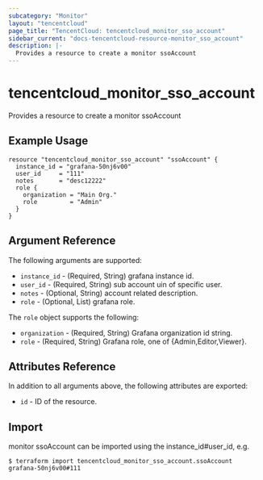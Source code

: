 ```yaml
---
subcategory: "Monitor"
layout: "tencentcloud"
page_title: "TencentCloud: tencentcloud_monitor_sso_account"
sidebar_current: "docs-tencentcloud-resource-monitor_sso_account"
description: |-
  Provides a resource to create a monitor ssoAccount
---
```


# tencentcloud_monitor_sso_account

Provides a resource to create a monitor ssoAccount

## Example Usage

```hcl
resource "tencentcloud_monitor_sso_account" "ssoAccount" {
  instance_id = "grafana-50nj6v00"
  user_id     = "111"
  notes       = "desc12222"
  role {
    organization = "Main Org."
    role         = "Admin"
  }
}
```

## Argument Reference

The following arguments are supported:

* `instance_id` - (Required, String) grafana instance id.
* `user_id` - (Required, String) sub account uin of specific user.
* `notes` - (Optional, String) account related description.
* `role` - (Optional, List) grafana role.

The `role` object supports the following:

* `organization` - (Required, String) Grafana organization id string.
* `role` - (Required, String) Grafana role, one of {Admin,Editor,Viewer}.

## Attributes Reference

In addition to all arguments above, the following attributes are exported:

* `id` - ID of the resource.



## Import

monitor ssoAccount can be imported using the instance_id#user_id, e.g.
```
$ terraform import tencentcloud_monitor_sso_account.ssoAccount grafana-50nj6v00#111
```

